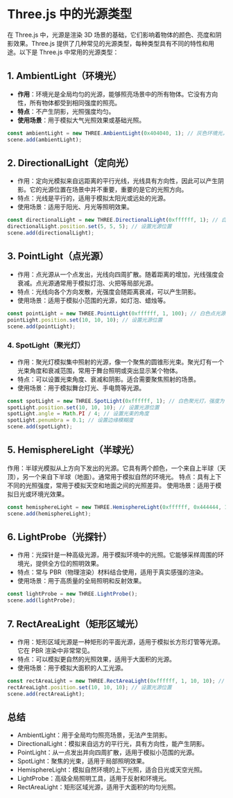 # Three.js 中的光源类型

在 Three.js 中，光源是渲染 3D 场景的基础，它们影响着物体的颜色、亮度和阴影效果。Three.js 提供了几种常见的光源类型，每种类型具有不同的特性和用途。以下是 Three.js 中常用的光源类型：

## 1. **AmbientLight（环境光）**

- **作用**：环境光是全局均匀的光源，能够照亮场景中的所有物体。它没有方向性，所有物体都受到相同强度的照亮。
- **特点**：不产生阴影，光照强度均匀。
- **使用场景**：用于模拟大气光照效果或基础光照。

```javascript
const ambientLight = new THREE.AmbientLight(0x404040, 1); // 灰色环境光，强度为 1
scene.add(ambientLight);
```

## 2. DirectionalLight（定向光）

- 作用：定向光模拟来自远距离的平行光线，光线具有方向性，因此可以产生阴影。它的光源位置在场景中并不重要，重要的是它的光照方向。
- 特点：光线是平行的，适用于模拟太阳光或远处的光源。
- 使用场景：适用于阳光、月光等照明效果。

```js
const directionalLight = new THREE.DirectionalLight(0xffffff, 1); // 白色定向光，强度为 1
directionalLight.position.set(5, 5, 5); // 设置光源位置
scene.add(directionalLight);
```

## 3. PointLight（点光源）

- 作用：点光源从一个点发出，光线向四周扩散。随着距离的增加，光线强度会衰减。点光源通常用于模拟灯泡、火把等局部光源。
- 特点：光线向各个方向发散，光强度会随距离衰减，可以产生阴影。
- 使用场景：适用于模拟小范围的光源，如灯泡、蜡烛等。

```javascript
const pointLight = new THREE.PointLight(0xffffff, 1, 100); // 白色点光源，强度为 1，最大有效距离为 100
pointLight.position.set(10, 10, 10); // 设置光源位置
scene.add(pointLight);
```

### 4. SpotLight（聚光灯）

- 作用：聚光灯模拟集中照射的光源，像一个聚焦的圆锥形光束。聚光灯有一个光束角度和衰减范围，常用于舞台照明或突出显示某个物体。
- 特点：可以设置光束角度、衰减和阴影。适合需要聚焦照射的场景。
- 使用场景：用于模拟舞台灯光、手电筒等光源。

```javascript
const spotLight = new THREE.SpotLight(0xffffff, 1); // 白色聚光灯，强度为 1
spotLight.position.set(10, 10, 10); // 设置光源位置
spotLight.angle = Math.PI / 4; // 设置光束的角度
spotLight.penumbra = 0.1; // 设置边缘模糊度
scene.add(spotLight);
```

## 5. HemisphereLight（半球光）

作用：半球光模拟从上方向下发出的光源。它具有两个颜色，一个来自上半球（天顶），另一个来自下半球（地面）。通常用于模拟自然的环境光。
特点：具有上下不同的光照强度，常用于模拟天空和地面之间的光照差异。
使用场景：适用于模拟日光或环境光效果。

```javascript
const hemisphereLight = new THREE.HemisphereLight(0xffffff, 0x444444, 1); // 白色天空光，暗灰色地面光，强度为 1
scene.add(hemisphereLight);
```

## 6. LightProbe（光探针）

- 作用：光探针是一种高级光源，用于模拟环境中的光照。它能够采样周围的环境光，提供全方位的照明效果。
- 特点：常与 PBR（物理渲染）材料结合使用，适用于真实感强的渲染。
- 使用场景：用于高质量的全局照明和反射效果。

```javascript
const lightProbe = new THREE.LightProbe();
scene.add(lightProbe);
```

## 7. RectAreaLight（矩形区域光）

- 作用：矩形区域光源是一种矩形的平面光源，适用于模拟长方形灯管等光源。它在 PBR 渲染中非常常见。
- 特点：可以模拟更自然的光照效果，适用于大面积的光源。
- 使用场景：用于模拟大面积的人工光源。

```javascript
const rectAreaLight = new THREE.RectAreaLight(0xffffff, 1, 10, 10); // 白色矩形区域光，强度为 1，长宽为 10
rectAreaLight.position.set(10, 10, 10); // 设置光源位置
scene.add(rectAreaLight);
```

## 总结

- AmbientLight：用于全局均匀照亮场景，无法产生阴影。
- DirectionalLight：模拟来自远方的平行光，具有方向性，能产生阴影。
- PointLight：从一点发出并向四周扩散，适用于模拟小范围的光源。
- SpotLight：聚焦的光束，适用于局部照明效果。
- HemisphereLight：模拟自然环境的上下光照，适合日光或天空光照。
- LightProbe：高级全局照明工具，适用于反射和环境光。
- RectAreaLight：矩形区域光源，适用于大面积的均匀光照。
